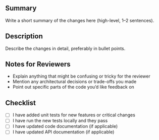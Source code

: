 ## Summary

Write a short summary of the changes here (high-level, 1–2 sentences).

## Description

Describe the changes in detail, preferably in bullet points.

## Notes for Reviewers

- Explain anything that might be confusing or tricky for the reviewer
- Mention any architectural decisions or trade-offs you made
- Point out specific parts of the code you’d like feedback on

## Checklist

- [ ] I have added unit tests for new features or critical changes
- [ ] I have run the new tests locally and they pass
- [ ] I have updated code documentation (if applicable)
- [ ] I have updated API documentation (if applicable)
